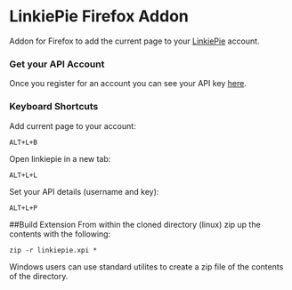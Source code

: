 # LinkiePie Firefox Addon
Addon for Firefox to add the current page to your [LinkiePie](https://linkiepie.com) account.

### Get your API Account
Once you register for an account you can see your API key [here](https://linkiepie.com/settings/).


### Keyboard Shortcuts
Add current page to your account:
```
ALT+L+B
```
Open linkiepie in a new tab:
```
ALT+L+L
```
Set your API details (username and key):
```
ALT+L+P
```

##Build Extension
From within the cloned directory (linux) zip up the contents with the following:
```
zip -r linkiepie.xpi *
```
Windows users can use standard utilites to create a zip file of the contents of the directory.
